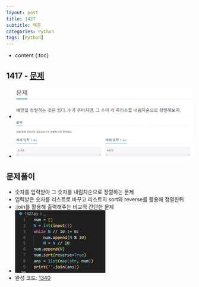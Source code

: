 ```yaml
---
layout: post
title: 1427
subtitle: 백준
categories: Python
tags: [Python]
---
```


* content
{:toc}

## 1417 - [문제](https://www.acmicpc.net/problem/1427)
+ ![문제](/assets/images/1427_Q.png)
+ ![문제](/assets/images/1427_IO.png)
## 문제풀이
+ 숫자를 입력받아 그 숫자를 내림차순으로 정렬하는 문제
+ 입력받은 숫자를 리스트로 바꾸고 리스트의 sort와 reverse를 활용해 정렬한뒤
+ .join를 활용해 출력해주는 비교적 간단한 문제
+ ![코드](/assets/images/1427.png)
+ 완성 코드: [1340](https://github.com/ggsong0328/solved.ac/blob/solved.ac/1427.py)